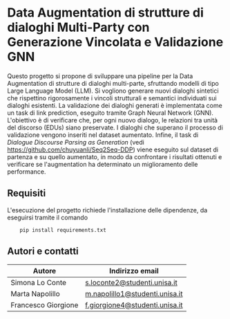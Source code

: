 # Data Augmentation di strutture di dialoghi Multi-Party con Generazione Vincolata e Validazione GNN

Questo progetto si propone di sviluppare una pipeline per la Data Augmentation
di strutture di dialoghi multi-parte, sfruttando modelli di tipo Large Language Model
(LLM). Si vogliono generare nuovi dialoghi sintetici che rispettino rigorosamente 
i vincoli strutturali e semantici individuati sui dialoghi esistenti. La validazione dei 
dialoghi generati è implementata come un task di link prediction, eseguito tramite
Graph Neural Network (GNN). L'obiettivo è di verificare che, per ogni nuovo dialogo, le
relazioni tra unità del discorso (EDUs) siano preservate. I dialoghi che superano il processo
di validazione vengono inseriti nel dataset aumentato. Infine, il task di _Dialogue Discourse Parsing as Generation_
(vedi https://github.com/chuyuanli/Seq2Seq-DDP)
viene eseguito sul dataset di partenza e su quello aumentato, in modo da confrontare i risultati ottenuti
e verificare se l'augmentation ha determinato un miglioramento delle performance.










## Requisiti
L'esecuzione del progetto richiede l'installazione delle dipendenze, da eseguirsi tramite il comando
```
    pip install requirements.txt
```


## Autori e contatti
| Autore              | Indirizzo email                |
|---------------------|--------------------------------|
| Simona Lo Conte     | s.loconte2@studenti.unisa.it   |
| Marta Napolillo     | m.napolillo1@studenti.unisa.it |
| Francesco Giorgione | f.giorgione4@studenti.unisa.it |

